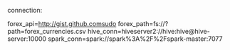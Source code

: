 connection: 

forex_api=http://gist.github.comsudo
forex_path=fs://?path=forex_currencies.csv
hive_conn=hiveserver2://hive:hive@hive-server:10000
spark_conn=spark://spark%3A%2F%2Fspark-master:7077